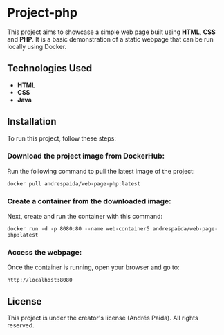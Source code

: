 # Project-php

This project aims to showcase a simple web page built using **HTML**, **CSS** and **PHP**. It is a basic demonstration of a static webpage that can be run locally using Docker.

## Technologies Used

- **HTML**
- **CSS**
- **Java**

## Installation

To run this project, follow these steps:

### Download the project image from DockerHub:

Run the following command to pull the latest image of the project:

    docker pull andrespaida/web-page-php:latest

### Create a container from the downloaded image:

Next, create and run the container with this command:

    docker run -d -p 8080:80 --name web-container5 andrespaida/web-page-php:latest

### Access the webpage:

Once the container is running, open your browser and go to:

    http://localhost:8080

## License

This project is under the creator's license (Andrés Paida). All rights reserved.